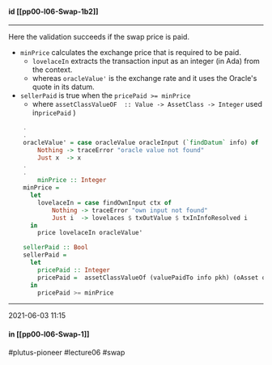#### id [[pp00-l06-Swap-1b2]]
---
Here the validation succeeds if the swap price is paid.
- `minPrice` calculates the exchange price that is required to be paid.
    - `lovelaceIn` extracts the transaction input as an integer (in Ada) from the context. 
    - whereas `oracleValue'` is the exchange rate and it uses the Oracle's quote in its datum.
- `sellerPaid` is true when the `pricePaid >= minPrice`
    - where `assetClassValueOF  :: Value -> AssetClass -> Integer` used in`pricePaid` )
```haskell
    .
    .
    oracleValue' = case oracleValue oracleInput (`findDatum` info) of
        Nothing -> traceError "oracle value not found"
        Just x  -> x
    .
    .
        minPrice :: Integer
    minPrice =
      let
        lovelaceIn = case findOwnInput ctx of
            Nothing -> traceError "own input not found"
            Just i  -> lovelaces $ txOutValue $ txInInfoResolved i
      in
        price lovelaceIn oracleValue'

    sellerPaid :: Bool
    sellerPaid =
      let
        pricePaid :: Integer
        pricePaid =  assetClassValueOf (valuePaidTo info pkh) (oAsset oracle)
      in
        pricePaid >= minPrice
```

---
2021-06-03 11:15
#### in [[pp00-l06-Swap-1]]

#plutus-pioneer #lecture06 #swap 